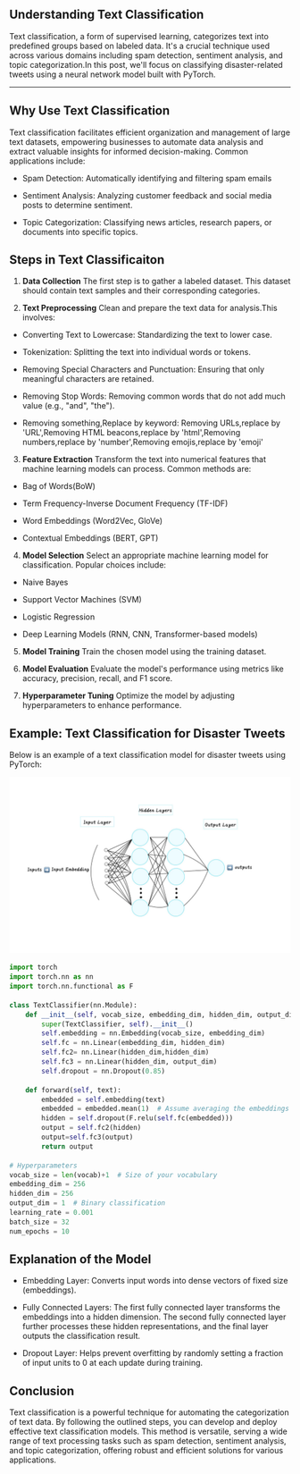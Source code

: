 ## Understanding Text Classification ##

Text classification, a form of supervised learning, categorizes text into predefined groups based on labeled data. It's a crucial technique used across various domains including spam detection, sentiment analysis, and topic categorization.In this post, we'll focus on classifying disaster-related tweets using a neural network model built with PyTorch.

---

## Why Use Text Classification ##

Text classification facilitates efficient organization and management of large text datasets, empowering businesses to automate data analysis and extract valuable insights for informed decision-making. Common applications include:

+ Spam Detection: Automatically identifying and filtering spam emails


+ Sentiment Analysis: Analyzing customer feedback and social media posts to determine sentiment.


+ Topic Categorization: Classifying news articles, research papers, or documents into specific topics.

## Steps in Text Classificaiton ##

1. **Data Collection**
The first step is to gather a labeled dataset. This dataset should contain text samples and their corresponding categories.


2. **Text Preprocessing**
Clean and prepare the text data for analysis.This involves:
+ Converting Text to Lowercase: Standardizing the text to lower case.


+ Tokenization: Splitting the text into individual words or tokens.


+ Removing Special Characters and Punctuation: Ensuring that only meaningful characters are retained.


+ Removing Stop Words: Removing common words that do not add much value (e.g., "and", "the").


+ Removing something,Replace by keyword: Removing URLs,replace by 'URL',Removing HTML beacons,replace by 'html',Removing numbers,replace by 'number',Removing emojis,replace by 'emoji'


3. **Feature Extraction**
Transform the text into numerical features that machine learning models can process. Common methods are:
+ Bag of Words(BoW)


+ Term Frequency-Inverse Document Frequency (TF-IDF)


+ Word Embeddings (Word2Vec, GloVe)


+ Contextual Embeddings (BERT, GPT)


4. **Model Selection**
Select an appropriate machine learning model for classification. Popular choices include:
+ Naive Bayes


+ Support Vector Machines (SVM)


+ Logistic Regression


+ Deep Learning Models (RNN, CNN, Transformer-based models)


5. **Model Training**
Train the chosen model using the training dataset.


6. **Model Evaluation**
Evaluate the model's performance using metrics like accuracy, precision, recall, and F1 score.


7. **Hyperparameter Tuning**
Optimize the model by adjusting hyperparameters to enhance performance.

## Example: Text Classification for Disaster Tweets ##
Below is an example of a text classification model for disaster tweets using PyTorch:

![Neural Network Architecture.jpg](NeuralNetwork.jpg)

```python
import torch
import torch.nn as nn
import torch.nn.functional as F

class TextClassifier(nn.Module):
    def __init__(self, vocab_size, embedding_dim, hidden_dim, output_dim):
        super(TextClassifier, self).__init__()
        self.embedding = nn.Embedding(vocab_size, embedding_dim)
        self.fc = nn.Linear(embedding_dim, hidden_dim)
        self.fc2= nn.Linear(hidden_dim,hidden_dim)
        self.fc3 = nn.Linear(hidden_dim, output_dim)
        self.dropout = nn.Dropout(0.85)

    def forward(self, text):
        embedded = self.embedding(text)
        embedded = embedded.mean(1)  # Assume averaging the embeddings is the feature
        hidden = self.dropout(F.relu(self.fc(embedded)))
        output = self.fc2(hidden)
        output=self.fc3(output)
        return output
    
# Hyperparameters
vocab_size = len(vocab)+1  # Size of your vocabulary
embedding_dim = 256
hidden_dim = 256
output_dim = 1  # Binary classification
learning_rate = 0.001
batch_size = 32
num_epochs = 10
```

## Explanation of the Model ##
+ Embedding Layer: Converts input words into dense vectors of fixed size (embeddings).


+ Fully Connected Layers: The first fully connected layer transforms the embeddings into a hidden dimension. The second fully connected layer further processes these hidden representations, and the final layer outputs the classification result.


+ Dropout Layer: Helps prevent overfitting by randomly setting a fraction of input units to 0 at each update during training.

## Conclusion ##
Text classification is a powerful technique for automating the categorization of text data. By following the outlined steps, you can develop and deploy effective text classification models. This method is versatile, serving a wide range of text processing tasks such as spam detection, sentiment analysis, and topic categorization, offering robust and efficient solutions for various applications.
